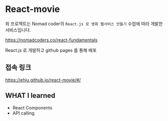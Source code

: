 # React-movie

위 프로젝트는 Nomad coder의 `React.js 로 영화 웹서비스 만들기` 수업에 따라 개발한 서비스입니다.

https://nomadcoders.co/react-fundamentals

React.js 로 개발하고 github pages 를 통해 배포

## 접속 링크
https://ehju.github.io/react-movie/#/

## WHAT I learned
- React Components
- API calling
